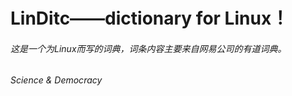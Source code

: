 LinDitc——dictionary for Linux！  
===============================
###### 这是一个为Linux而写的词典，词条内容主要来自网易公司的有道词典。



###### Science & Democracy
